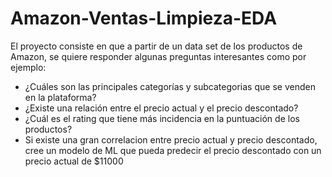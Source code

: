 # Amazon-Ventas-Limpieza-EDA

El proyecto consiste en que a partir de un data set de los productos de Amazon, se quiere responder algunas preguntas interesantes como por ejemplo:
- ¿Cuáles son las principales categorías y subcategorias que se venden en la plataforma?
- ¿Existe una relación entre el precio actual y el precio descontado?
- ¿Cuál es el rating que tiene más incidencia en la puntuación de los productos?
- Si existe una gran correlacion entre precio actual y precio descontado, cree un modelo de ML que pueda predecir el precio descontado con un precio actual de $11000
